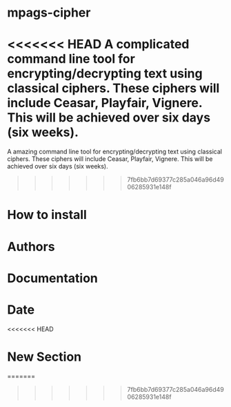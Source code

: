 # mpags-cipher
<<<<<<< HEAD
A complicated command line tool for encrypting/decrypting text using classical ciphers. These ciphers will include Ceasar, Playfair, Vignere. This will be achieved over six days (six weeks).
=======
A amazing command line tool for encrypting/decrypting text using classical ciphers. These ciphers will include Ceasar, Playfair, Vignere. This will be achieved over six days (six weeks).
>>>>>>> 7fb6bb7d69377c285a046a96d4906285931e148f

# How to install

# Authors

# Documentation

# Date
<<<<<<< HEAD

# New Section
=======
>>>>>>> 7fb6bb7d69377c285a046a96d4906285931e148f
